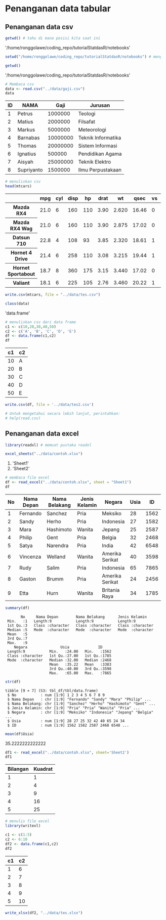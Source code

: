 # Penanganan data tabular

## Penanganan data csv


```R
getwd() # tahu di mana posisi kita saat ini
```


'/home/ronggolawe/coding_repo/tutorialStatdasR/notebooks'



```R
setwd("/home/ronggolawe/coding_repo/tutorialStatdasR/notebooks") # mengatur posisi kita
```


```R
getwd()
```


'/home/ronggolawe/coding_repo/tutorialStatdasR/notebooks'



```R
# Membaca csv
data <- read.csv("../data/gaji.csv")
data
```


<table>
<thead><tr><th scope=col>ID</th><th scope=col>NAMA</th><th scope=col>Gaji</th><th scope=col>Jurusan</th></tr></thead>
<tbody>
	<tr><td>1                 </td><td>Petrus            </td><td> 1000000          </td><td>Teologi           </td></tr>
	<tr><td>2                 </td><td>Matius            </td><td> 2000000          </td><td>Filsafat          </td></tr>
	<tr><td>3                 </td><td>Markus            </td><td> 5000000          </td><td>Meteorologi       </td></tr>
	<tr><td>4                 </td><td>Barnabas          </td><td>10000000          </td><td>Teknik Informatika</td></tr>
	<tr><td>5                 </td><td>Thomas            </td><td>20000000          </td><td>Sistem Informasi  </td></tr>
	<tr><td>6                 </td><td>Ignatius          </td><td>  500000          </td><td>Pendidikan Agama  </td></tr>
	<tr><td>7                 </td><td>Aisyah            </td><td>25000000          </td><td>Teknik Elektro    </td></tr>
	<tr><td>8                 </td><td>Supriyanto        </td><td> 1500000          </td><td>Ilmu Perpustakaan </td></tr>
</tbody>
</table>




```R
# menuliskan csv
head(mtcars)
```


<table>
<thead><tr><th></th><th scope=col>mpg</th><th scope=col>cyl</th><th scope=col>disp</th><th scope=col>hp</th><th scope=col>drat</th><th scope=col>wt</th><th scope=col>qsec</th><th scope=col>vs</th><th scope=col>am</th><th scope=col>gear</th><th scope=col>carb</th></tr></thead>
<tbody>
	<tr><th scope=row>Mazda RX4</th><td>21.0 </td><td>6    </td><td>160  </td><td>110  </td><td>3.90 </td><td>2.620</td><td>16.46</td><td>0    </td><td>1    </td><td>4    </td><td>4    </td></tr>
	<tr><th scope=row>Mazda RX4 Wag</th><td>21.0 </td><td>6    </td><td>160  </td><td>110  </td><td>3.90 </td><td>2.875</td><td>17.02</td><td>0    </td><td>1    </td><td>4    </td><td>4    </td></tr>
	<tr><th scope=row>Datsun 710</th><td>22.8 </td><td>4    </td><td>108  </td><td> 93  </td><td>3.85 </td><td>2.320</td><td>18.61</td><td>1    </td><td>1    </td><td>4    </td><td>1    </td></tr>
	<tr><th scope=row>Hornet 4 Drive</th><td>21.4 </td><td>6    </td><td>258  </td><td>110  </td><td>3.08 </td><td>3.215</td><td>19.44</td><td>1    </td><td>0    </td><td>3    </td><td>1    </td></tr>
	<tr><th scope=row>Hornet Sportabout</th><td>18.7 </td><td>8    </td><td>360  </td><td>175  </td><td>3.15 </td><td>3.440</td><td>17.02</td><td>0    </td><td>0    </td><td>3    </td><td>2    </td></tr>
	<tr><th scope=row>Valiant</th><td>18.1 </td><td>6    </td><td>225  </td><td>105  </td><td>2.76 </td><td>3.460</td><td>20.22</td><td>1    </td><td>0    </td><td>3    </td><td>1    </td></tr>
</tbody>
</table>




```R
write.csv(mtcars, file = "../data/tes.csv")
```


```R
class(data)
```


'data.frame'



```R
# menuliskan csv dari data frame
c1 <- c(10,20,30,40,50)
c2 <- c('A', 'B', 'C', 'D', 'E')
df <- data.frame(c1,c2)
df
```


<table>
<thead><tr><th scope=col>c1</th><th scope=col>c2</th></tr></thead>
<tbody>
	<tr><td>10</td><td>A </td></tr>
	<tr><td>20</td><td>B </td></tr>
	<tr><td>30</td><td>C </td></tr>
	<tr><td>40</td><td>D </td></tr>
	<tr><td>50</td><td>E </td></tr>
</tbody>
</table>




```R
write.csv(df, file = '../data/tes2.csv')
```


```R
# Untuk mengetahui secara lebih lanjut, perintahkan:
# help(read.csv)
```

## Penanganan data excel


```R
library(readxl) # memuat pustaka readxl
```


```R
excel_sheets("../data/contoh.xlsx") 
```


<ol class=list-inline>
	<li>'Sheet1'</li>
	<li>'Sheet2'</li>
</ol>




```R
# membaca file excel
df <- read_excel("../data/contoh.xlsx", sheet = "Sheet1")
df
```


<table>
<thead><tr><th scope=col>No</th><th scope=col>Nama Depan</th><th scope=col>Nama Belakang</th><th scope=col>Jenis Kelamin</th><th scope=col>Negara</th><th scope=col>Usia</th><th scope=col>ID</th></tr></thead>
<tbody>
	<tr><td>1              </td><td>Fernando       </td><td>Sanchez        </td><td>Pria           </td><td>Meksiko        </td><td>28             </td><td>1562           </td></tr>
	<tr><td>2              </td><td>Sandy          </td><td>Herho          </td><td>Pria           </td><td>Indonesia      </td><td>27             </td><td>1582           </td></tr>
	<tr><td>3              </td><td>Mara           </td><td>Hashimoto      </td><td>Wanita         </td><td>Jepang         </td><td>25             </td><td>2587           </td></tr>
	<tr><td>4              </td><td>Philip         </td><td>Gent           </td><td>Pria           </td><td>Belgia         </td><td>32             </td><td>2468           </td></tr>
	<tr><td>5              </td><td>Satya          </td><td>Narendra       </td><td>Pria           </td><td>India          </td><td>42             </td><td>6548           </td></tr>
	<tr><td>6              </td><td>Vincenza       </td><td>Welland        </td><td>Wanita         </td><td>Amerika Serikat</td><td>40             </td><td>3598           </td></tr>
	<tr><td>7              </td><td>Rudy           </td><td>Salim          </td><td>Pria           </td><td>Indonesia      </td><td>65             </td><td>7865           </td></tr>
	<tr><td>8              </td><td>Gaston         </td><td>Brumm          </td><td>Pria           </td><td>Amerika Serikat</td><td>24             </td><td>2456           </td></tr>
	<tr><td>9              </td><td>Etta           </td><td>Hurn           </td><td>Wanita         </td><td>Britania Raya  </td><td>34             </td><td>1785           </td></tr>
</tbody>
</table>




```R
summary(df)
```


           No     Nama Depan        Nama Belakang      Jenis Kelamin     
     Min.   :1   Length:9           Length:9           Length:9          
     1st Qu.:3   Class :character   Class :character   Class :character  
     Median :5   Mode  :character   Mode  :character   Mode  :character  
     Mean   :5                                                           
     3rd Qu.:7                                                           
     Max.   :9                                                           
        Negara               Usia             ID      
     Length:9           Min.   :24.00   Min.   :1562  
     Class :character   1st Qu.:27.00   1st Qu.:1785  
     Mode  :character   Median :32.00   Median :2468  
                        Mean   :35.22   Mean   :3383  
                        3rd Qu.:40.00   3rd Qu.:3598  
                        Max.   :65.00   Max.   :7865  



```R
str(df)
```

    tibble [9 × 7] (S3: tbl_df/tbl/data.frame)
     $ No           : num [1:9] 1 2 3 4 5 6 7 8 9
     $ Nama Depan   : chr [1:9] "Fernando" "Sandy" "Mara" "Philip" ...
     $ Nama Belakang: chr [1:9] "Sanchez" "Herho" "Hashimoto" "Gent" ...
     $ Jenis Kelamin: chr [1:9] "Pria" "Pria" "Wanita" "Pria" ...
     $ Negara       : chr [1:9] "Meksiko" "Indonesia" "Jepang" "Belgia" ...
     $ Usia         : num [1:9] 28 27 25 32 42 40 65 24 34
     $ ID           : num [1:9] 1562 1582 2587 2468 6548 ...



```R
mean(df$Usia)
```


35.2222222222222



```R
df1 <- read_excel("../data/contoh.xlsx", sheet='Sheet2')
df1
```


<table>
<thead><tr><th scope=col>Bilangan</th><th scope=col>Kuadrat</th></tr></thead>
<tbody>
	<tr><td>1 </td><td> 1</td></tr>
	<tr><td>2 </td><td> 4</td></tr>
	<tr><td>3 </td><td> 9</td></tr>
	<tr><td>4 </td><td>16</td></tr>
	<tr><td>5 </td><td>25</td></tr>
</tbody>
</table>




```R
# menulis file excel
library(writexl)
```


```R
c1 <- c(1:5)
c2 <- 6:10
df2 <- data.frame(c1,c2)
df2
```


<table>
<thead><tr><th scope=col>c1</th><th scope=col>c2</th></tr></thead>
<tbody>
	<tr><td>1 </td><td> 6</td></tr>
	<tr><td>2 </td><td> 7</td></tr>
	<tr><td>3 </td><td> 8</td></tr>
	<tr><td>4 </td><td> 9</td></tr>
	<tr><td>5 </td><td>10</td></tr>
</tbody>
</table>




```R
write_xlsx(df2, "../data/tes.xlsx")
```
